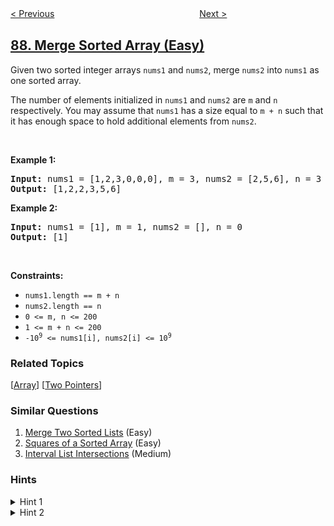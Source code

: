 <!--|This file generated by command(leetcode description); DO NOT EDIT.    |-->
<!--+----------------------------------------------------------------------+-->
<!--|@author    openset <openset.wang@gmail.com>                           |-->
<!--|@link      https://github.com/openset                                 |-->
<!--|@home      https://github.com/openset/leetcode                        |-->
<!--+----------------------------------------------------------------------+-->

[< Previous](../scramble-string "Scramble String")
　　　　　　　　　　　　　　　　
[Next >](../gray-code "Gray Code")

## [88. Merge Sorted Array (Easy)](https://leetcode.com/problems/merge-sorted-array "合并两个有序数组")

<p>Given two sorted integer arrays <code>nums1</code> and <code>nums2</code>, merge <code>nums2</code> into <code>nums1</code> as one sorted array.</p>

<p>The number of elements initialized in <code>nums1</code> and <code>nums2</code> are <code>m</code> and <code>n</code> respectively. You may assume that <code>nums1</code> has a size equal to <code>m + n</code> such that it has enough space to hold additional elements from <code>nums2</code>.</p>

<p>&nbsp;</p>
<p><strong>Example 1:</strong></p>
<pre><strong>Input:</strong> nums1 = [1,2,3,0,0,0], m = 3, nums2 = [2,5,6], n = 3
<strong>Output:</strong> [1,2,2,3,5,6]
</pre><p><strong>Example 2:</strong></p>
<pre><strong>Input:</strong> nums1 = [1], m = 1, nums2 = [], n = 0
<strong>Output:</strong> [1]
</pre>
<p>&nbsp;</p>
<p><strong>Constraints:</strong></p>

<ul>
	<li><code>nums1.length == m + n</code></li>
	<li><code>nums2.length == n</code></li>
	<li><code>0 &lt;= m, n &lt;= 200</code></li>
	<li><code>1 &lt;= m + n &lt;= 200</code></li>
	<li><code>-10<sup>9</sup> &lt;= nums1[i], nums2[i] &lt;= 10<sup>9</sup></code></li>
</ul>

### Related Topics
  [[Array](../../tag/array/README.md)]
  [[Two Pointers](../../tag/two-pointers/README.md)]

### Similar Questions
  1. [Merge Two Sorted Lists](../merge-two-sorted-lists) (Easy)
  1. [Squares of a Sorted Array](../squares-of-a-sorted-array) (Easy)
  1. [Interval List Intersections](../interval-list-intersections) (Medium)

### Hints
<details>
<summary>Hint 1</summary>
You can easily solve this problem if you simply think about two elements at a time rather than two arrays. We know that each of the individual arrays is sorted. What we don't know is how they will intertwine. Can we take a local decision and arrive at an optimal solution?
</details>

<details>
<summary>Hint 2</summary>
If you simply consider one element each at a time from the two arrays and make a decision and proceed accordingly, you will arrive at the optimal solution.
</details>
